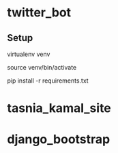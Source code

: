 twitter_bot
===============================================================================

## Setup

virtualenv venv

source venv/bin/activate

pip install -r requirements.txt

##

# tasnia_kamal_site
# django_bootstrap
